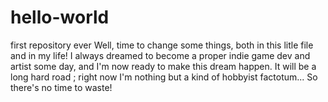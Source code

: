# hello-world
first repository ever
Well, time to change some things, both in this litle file and in my life!
I always dreamed to become a proper indie game dev and artist some day, and I'm now ready to make this dream happen.
It will be a long hard road ; right now I'm nothing but a kind of hobbyist factotum... So there's no time to waste!

